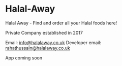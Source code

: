 # Halal-Away
Halal Away - Find and order all your Halal foods here!

Private Company established in 2017

Email: info@halalaway.co.uk
Developer email: rahathussain@halalaway.co.uk 

App coming soon
